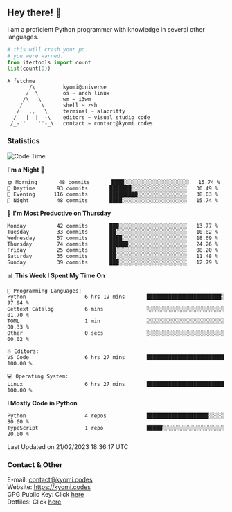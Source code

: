 ## Hey there! 👋
I am a proficient Python programmer with knowledge in several other languages.

```py
# this will crash your pc.
# you were warned.
from itertools import count
list(count(0))
```

```
λ fetchme
       /\         kyomi@universe
      /  \        os ~ arch linux
     /\   \       wm ~ i3wm
    /      \      shell ~ zsh
   /   ,,   \     terminal ~ alacritty
  /   |  |  -\    editors ~ visual studio code
 /_-''    ''-_\   contact ~ contact@kyomi.codes
```

### Statistics
<!--START_SECTION:waka-->
![Code Time](http://img.shields.io/badge/Code%20Time-195%20hrs%207%20mins-blue)

**I'm a Night 🦉** 

```text
🌞 Morning       48 commits       ████░░░░░░░░░░░░░░░░░░░░░   15.74 % 
🌆 Daytime       93 commits       ███████░░░░░░░░░░░░░░░░░░   30.49 % 
🌃 Evening      116 commits       █████████░░░░░░░░░░░░░░░░   38.03 % 
🌙 Night         48 commits       ████░░░░░░░░░░░░░░░░░░░░░   15.74 % 

```
📅 **I'm Most Productive on Thursday** 

```text
Monday          42 commits       ███░░░░░░░░░░░░░░░░░░░░░░   13.77 % 
Tuesday         33 commits       ██░░░░░░░░░░░░░░░░░░░░░░░   10.82 % 
Wednesday       57 commits       ████░░░░░░░░░░░░░░░░░░░░░   18.69 % 
Thursday        74 commits       ██████░░░░░░░░░░░░░░░░░░░   24.26 % 
Friday          25 commits       ██░░░░░░░░░░░░░░░░░░░░░░░   08.20 % 
Saturday        35 commits       ██░░░░░░░░░░░░░░░░░░░░░░░   11.48 % 
Sunday          39 commits       ███░░░░░░░░░░░░░░░░░░░░░░   12.79 % 

```


📊 **This Week I Spent My Time On** 

```text
💬 Programming Languages: 
Python                   6 hrs 19 mins       ████████████████████████░   97.94 % 
Gettext Catalog          6 mins              ░░░░░░░░░░░░░░░░░░░░░░░░░   01.70 % 
TOML                     1 min               ░░░░░░░░░░░░░░░░░░░░░░░░░   00.33 % 
Other                    0 secs              ░░░░░░░░░░░░░░░░░░░░░░░░░   00.02 % 

🔥 Editors: 
VS Code                  6 hrs 27 mins       █████████████████████████   100.00 % 

💻 Operating System: 
Linux                    6 hrs 27 mins       █████████████████████████   100.00 % 

```

**I Mostly Code in Python** 

```text
Python                   4 repos             ████████████████████░░░░░   80.00 % 
TypeScript               1 repo              █████░░░░░░░░░░░░░░░░░░░░   20.00 % 

```



 Last Updated on 21/02/2023 18:36:17 UTC
<!--END_SECTION:waka-->

### Contact & Other
E-mail: contact@kyomi.codes<br>
Website: https://kyomi.codes<br>
GPG Public Key: Click [here](https://github.com/bitterteriyaki.gpg)<br>
Dotfiles: Click [here](https://github.com/bitterteriyaki/dotfiles)
